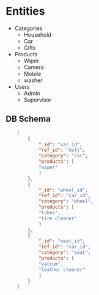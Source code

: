 # Entities

- Categories
  - Household
  - Car
  - Gifts
- Products
  - Wiper
  - Camera
  - Mobile
  - washer
- Users
  - Admin
  - Supervisor

## DB Schema

```json
    [
        {
            "_id": "car_id",
            "ref_id": "null",
            "category": "car",
            "products": [
            "wiper"
            ]
        },
        {
            "_id": "wheel_id",
            "ref_id": "car_id",
            "category": "wheel",
            "products": [
            "tubes",
            "tire cleaner"
            ]
        },
        {
            "_id": "seat_id",
            "ref_id": "car_id",
            "category": "seat",
            "products": [
            "vaccum",
            "leather cleaner"
            ]
        }
    ]
```